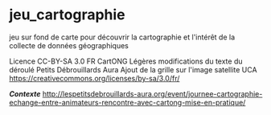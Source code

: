 # jeu_cartographie
jeu sur fond de carte pour découvrir la cartographie et l'intérêt de la collecte de données géographiques

Licence CC-BY-SA 3.0 FR CartONG
Légères modifications du texte du déroulé Petits Débrouillards Aura
Ajout de la grille sur l'image satellite UCA
https://creativecommons.org/licenses/by-sa/3.0/fr/

***Contexte***
http://lespetitsdebrouillards-aura.org/event/journee-cartographie-echange-entre-animateurs-rencontre-avec-cartong-mise-en-pratique/



